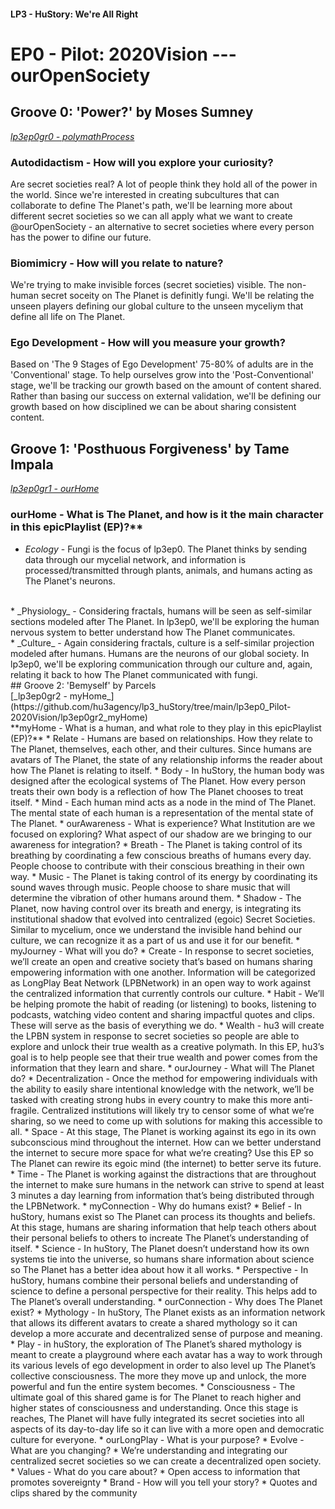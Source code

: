 #### LP3 - HuStory: We're All Right
# EP0 - Pilot: 2020Vision --- ourOpenSociety

## Groove 0: 'Power?' by Moses Sumney
[_lp3ep0gr0 - polymathProcess_](https://github.com/hu3agency/lp3_huStory/tree/main/lp3ep0_Pilot-2020Vision/lp3ep0gr0_polymathProcess)

### Autodidactism - How will you explore your curiosity?
Are secret societies real? A lot of people think they hold all of the power in the world. Since we're interested in creating subcultures that can collaborate to define The Planet's path, we'll be learning more about different secret societies so we can all apply what we want to create @ourOpenSociety - an alternative to secret societies where every person has the power to difine our future. 

### Biomimicry - How will you relate to nature?

We're trying to make invisible forces (secret societies) visible. The non-human secret soceity on The Planet is definitly fungi. We'll be relating the unseen players defining our global culture to the unseen myceliym that define all life on The Planet.

### Ego Development - How will you measure your growth?

Based on 'The 9 Stages of Ego Development' 75-80% of adults are in the 'Conventional' stage. To help ourselves grow into the 'Post-Conventional' stage, we'll be tracking our growth based on the amount of content shared. Rather than basing our success on external validation, we'll be defining our growth based on how disciplined we can be about sharing consistent content.

## Groove 1: 'Posthuous Forgiveness' by Tame Impala
[_lp3ep0gr1 - ourHome_](https://github.com/hu3agency/lp3_huStory/tree/main/lp3ep0_Pilot-2020Vision/lp3ep0gr1_ourHome)

### ourHome - What is The Planet, and how is it the main character in this epicPlaylist (EP)?**

* _Ecology_ - Fungi is the focus of lp3ep0. The Planet thinks by sending data through our mycelial network, and information is processed/transmitted through plants, animals, and humans acting as The Planet's neurons.
<br>
* _Physiology_ - Considering fractals, humans will be seen as self-similar sections modeled after The Planet. In lp3ep0, we'll be exploring the human nervous system to better understand how The Planet communicates.
<br>
* _Culture_ - Again considering fractals, culture is a self-similar projection modeled after humans. Humans are the neurons of our global society. In lp3ep0, we'll be exploring communication through our culture and, again, relating it back to how The Planet communicated with fungi.
<br>
## Groove 2: 'Bemyself' by Parcels
<br>
[_lp3ep0gr2 - myHome_](https://github.com/hu3agency/lp3_huStory/tree/main/lp3ep0_Pilot-2020Vision/lp3ep0gr2_myHome)
<br>
**myHome - What is a human, and what role to they play in this epicPlaylist (EP)?**
  * Relate - Humans are based on relationships. How they relate to The Planet, themselves, each other, and their cultures. Since humans are avatars of The Planet, the state of any relationship informs the reader about how The Planet is relating to itself.
  * Body - In huStory, the human body was designed after the ecological systems of The Planet. How every person treats their own body is a reflection of how The Planet chooses to treat itself.
  * Mind - Each human mind acts as a node in the mind of The Planet. The mental state of each human is a representation of the mental state of The Planet.
* ourAwareness - What is experience? What Institution are we focused on exploring? What aspect of our shadow are we bringing to our awareness for integration?
  * Breath - The Planet is taking control of its breathing by coordinating a few conscious breaths of humans every day. People choose to contribute with their conscious breathing in their own way.
  * Music - The Planet is taking control of its energy by coordinating its sound waves through music. People choose to share music that will determine the vibration of other humans around them.
  * Shadow - The Planet, now having control over its breath and energy, is integrating its institutional shadow that evolved into centralized (egoic) Secret Societies. Similar to mycelium, once we understand the invisible hand behind our culture, we can recognize it as a part of us and use it for our benefit.
* myJourney - What will you do?
  * Create - In response to secret societies, we’ll create an open and creative society that’s based on humans sharing empowering information with one another. Information will be categorized as LongPlay Beat Network (LPBNetwork) in an open way to work against the centralized information that currently controls our culture.
  * Habit - We’ll be helping promote the habit of reading (or listening) to books, listening to podcasts, watching video content and sharing impactful quotes and clips. These will serve as the basis of everything we do.
  * Wealth - hu3 will create the LPBN system in response to secret societies so people are able to explore and unlock their true wealth as a creative polymath. In this EP, hu3’s goal is to help people see that their true wealth and power comes from the information that they learn and share.
* ourJourney - What will The Planet do?
  * Decentralization - Once the method for empowering individuals with the ability to easily share intentional knowledge with the network, we’ll be tasked with creating strong hubs in every country to make this more anti-fragile. Centralized institutions will likely try to censor some of what we’re sharing, so we need to come up with solutions for making this accessible to all.
  * Space - At this stage, The Planet is working against its ego in its own subconscious mind throughout the internet. How can we better understand the internet to secure more space for what we’re creating? Use this EP so The Planet can rewire its egoic mind (the internet) to better serve its future.
  * Time - The Planet is working against the distractions that are throughout the internet to make sure humans in the network can strive to spend at least 3 minutes a day learning from information that’s being distributed through the LPBNetwork.
* myConnection - Why do humans exist?
  * Belief - In huStory, humans exist so The Planet can process its thoughts and beliefs. At this stage, humans are sharing information that help teach others about their personal beliefs to others to increate The Planet’s understanding of itself.
  * Science - In huStory, The Planet doesn’t understand how its own systems tie into the universe, so humans share information about science so The Planet has a better idea about how it all works.
  * Perspective - In huStory, humans combine their personal beliefs and understanding of science to define a personal perspective for their reality. This helps add to The Planet’s overall understanding.
* ourConnection - Why does The Planet exist?
  * Mythology - In huStory, The Planet exists as an information network that allows its different avatars to create a shared mythology so it can develop a more accurate and decentralized sense of purpose and meaning.
  * Play - in huStory, the exploration of The Planet’s shared mythology is meant to create a playground where each avatar has a way to work through its various levels of ego development in order to also level up The Planet’s collective consciousness. The more they move up and unlock, the more powerful and fun the entire system becomes.
  * Consciousness - The ultimate goal of this shared game is for The Planet to reach higher and higher states of consciousness and understanding. Once this stage is reaches, The Planet will have fully integrated its secret societies into all aspects of its day-to-day life so it can live with a more open and democratic culture for everyone.
* ourLongPlay - What is your purpose?
  * Evolve - What are you changing?
    * We’re understanding and integrating our centralized secret societies so we can create a decentralized open society.
  * Values - What do you care about?
    * Open access to information that promotes sovereignty
  * Brand - How will you tell your story?
    * Quotes and clips shared by the community